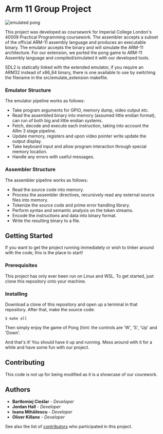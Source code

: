 # Arm 11 Group Project
![emulated pong](https://user-images.githubusercontent.com/44177991/127006347-d3f9beaa-f501-427a-b123-5fdad9e2cc8e.png)

This project was developed as coursework for Imperial College London's 40009 Practical Programming coursework. The assembler accepts a subset of the official ARM-11 assembly language and produces an executable binary. The emulator accepts the binary and will simulate the ARM-11 architecture. For our extension, we ported the pong game to ARM-11 Assembly language and compiled/simulated it with our developed tools.

SDL2 is statically linked with the extended emulator, if you require an ARM32 instead of x86_64 binary, there is one available to use by switching the filename in the src/emulate_extension makefile.

### Emulator Structure
The emulator pipeline works as follows:
 - Take program arguments for GPIO, memory dump, video output etc.
 - Read the assembled binary into memory (assumed little endian format), can run of both big and little endian systems.
 - Fetch, decode and execute each instruction, taking into account the ARm 3 stage pipeline.
 - Update memory, registers and upon video pointer write update the output display.
 - Take keyboard input and allow program interaction through special memory location.
 - Handle any errors with useful messages.

### Assembler Structure
The assembler pipeline works as follows:
 - Read the source code into memory.
 - Process the assembler directives, recursively read any external source files into memory.
 - Tokenize the source code and prime error handling library.
 - Perform syntax and semantic analysis on the token streams.
 - Encode the instructions and data into binary format.
 - Write the resulting binary to a file.

## Getting Started
If you want to get the project running immediately or wish to tinker around with the code, this is the place to start!

### Prerequisites
This project has only ever been run on Linux and WSL.
To get started, just clone this repository onto your machine.

### Installing
Download a clone of this repository and open up a terminal in that repository.
After that, make the source code:

    $ make all
Then simply enjoy the game of Pong (hint: the controls are 'W', 'S', 'Up' and 'Down'.

And that's it! You should have it up and running. Mess around with it for a while and have some fun with our project.

## Contributing
This code is not up for being modified as it is a showcase of our courework.

## Authors

* **Bartłomiej Cieślar** - *Developer*
* **Jordan Hall** - *Developer*
* **Ioana Mihăilescu** - *Developer*
* **Oliver Killane** - *Developer*

See also the list of [contributors](https://github.com/OliverKillane/Arm-11-Group-Project/graphs/contributors) who participated in this project.
